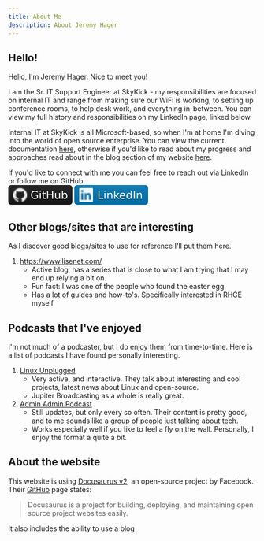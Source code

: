 ```yaml
---
title: About Me
description: About Jeremy Hager
---
```


## Hello!
Hello, I'm Jeremy Hager. Nice to meet you!

I am the Sr. IT Support Engineer at SkyKick - my responsibilities are focused on internal IT and range from making sure our WiFi is working, to setting up conference rooms, to help desk work, and everything in-between. You can view my full history and responsibilities on my LinkedIn page, linked below.

Internal IT at SkyKick is all Microsoft-based, so when I'm at home I'm diving into the world of open source enterprise. You can view the current documentation [here](/docs), otherwise if you'd like to read about my progress and approaches read about in the blog section of my website [here](/blog).

If you'd like to connect with me you can feel free to reach out via LinkedIn or follow me on GitHub.  
[![GitHub followers](../../static/img/GitHub.svg)](https://github.com/jeremyhager/)
[![Connect via LinkedIn](../../static/img/LinkedIn.svg)](https://www.linkedin.com/in/hagerjeremy/)

## Other blogs/sites that are interesting
As I discover good blogs/sites to use for reference I'll put them here.

1. https://www.lisenet.com/
    - Active blog, has a series that is close to what I am trying that I may end up relying a bit on.
    - Fun fact: I was one of the people who found the easter egg.
    - Has a lot of guides and how-to's. Specifically interested in [RHCE](https://www.lisenet.com/rhce/) myself 


## Podcasts that I've enjoyed
I'm not much of a podcaster, but I do enjoy them from time-to-time. Here is a list of podcasts I have found personally interesting.

1. [Linux Unplugged](https://linuxunplugged.com/)
    - Very active, and interactive. They talk about interesting and cool projects, latest news about Linux and open-source.
    - Jupiter Broadcasting as a whole is really great.
2. [Admin Admin Podcast](https://www.adminadminpodcast.co.uk/)
    - Still updates, but only every so often. Their content is pretty good, and to me sounds like a group of people just talking about tech.
    - Works especially well if you like to feel a fly on the wall. Personally, I enjoy the format a quite a bit.

## About the website
This website is using [Docusaurus v2](https://v2.docusaurus.io/), an open-source project by Facebook. Their [GitHub](https://github.com/facebook/docusaurus) page states:

> Docusaurus is a project for building, deploying, and maintaining open source project websites easily.

It also includes the ability to use a blog